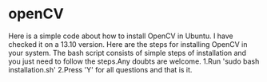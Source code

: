 openCV
======
Here is a simple code about how to install OpenCV in Ubuntu. I have checked it on a 13.10 version.
Here are the steps for installing OpenCV in your system. The bash script consists of simple steps of installation and you
just need to follow the steps.Any doubts are welcome.
1.Run 'sudo bash installation.sh'
2.Press 'Y' for all questions and that is it.
